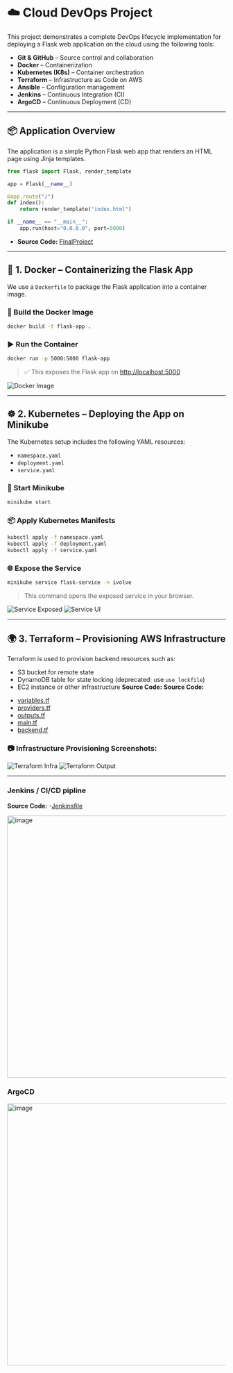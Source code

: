 # ☁️ Cloud DevOps Project

This project demonstrates a complete DevOps lifecycle implementation for deploying a Flask web application on the cloud using the following tools:

- **Git & GitHub** – Source control and collaboration
- **Docker** – Containerization
- **Kubernetes (K8s)** – Container orchestration
- **Terraform** – Infrastructure as Code on AWS
- **Ansible** – Configuration management
- **Jenkins** – Continuous Integration (CI)
- **ArgoCD** – Continuous Deployment (CD)

---

## 📦 Application Overview

The application is a simple Python Flask web app that renders an HTML page using Jinja templates.

```python
from flask import Flask, render_template

app = Flask(__name__)

@app.route("/")
def index():
    return render_template("index.html")

if __name__ == "__main__":
    app.run(host="0.0.0.0", port=5000)
```
 * **Source Code:**
  [FinalProject](https://github.com/yasmeenkhaled/cloudDevOpsProjectt/blob/main/FinalProject)

---
## 🚀 1. Docker – Containerizing the Flask App

We use a `Dockerfile` to package the Flask application into a container image.

### 🔧 Build the Docker Image

```bash
docker build -t flask-app .
```

### ▶️ Run the Container

```bash
docker run -p 5000:5000 flask-app
```

> ✅ This exposes the Flask app on [http://localhost:5000](http://localhost:5000)

![Docker Image](https://github.com/user-attachments/assets/f0d77ea1-a8b8-4ce7-8ccd-fcafffb22b41)

---

## ☸️ 2. Kubernetes – Deploying the App on Minikube

The Kubernetes setup includes the following YAML resources:

* `namespace.yaml`
* `deployment.yaml`
* `service.yaml`

### 🚀 Start Minikube

```bash
minikube start
```

### 📦 Apply Kubernetes Manifests

```bash
kubectl apply -f namespace.yaml
kubectl apply -f deployment.yaml
kubectl apply -f service.yaml
```

### 🌐 Expose the Service

```bash
minikube service flask-service -n ivolve
```

> This command opens the exposed service in your browser.

![Service Exposed](https://github.com/user-attachments/assets/e7422641-1db3-4447-95bc-5a773aa2517f)
![Service UI](https://github.com/user-attachments/assets/ffb2779c-2d59-41e3-8c92-474e3e122af8)

---

## 🌍 3. Terraform – Provisioning AWS Infrastructure

Terraform is used to provision backend resources such as:

* S3 bucket for remote state
* DynamoDB table for state locking (deprecated: use `use_lockfile`)
* EC2 instance or other infrastructure
  **Source Code:**
 **Source Code:**
- [variables.tf](https://github.com/yasmeenkhaled/cloudDevOpsProjectt/blob/main/variables.tf)
- [providers.tf](https://github.com/yasmeenkhaled/cloudDevOpsProjectt/blob/main/providers.tf)
- [outputs.tf](https://github.com/yasmeenkhaled/cloudDevOpsProjectt/blob/main/outputs.tf)
- [main.tf](https://github.com/yasmeenkhaled/cloudDevOpsProjectt/blob/main/main.tf)
- [backend.tf](https://github.com/yasmeenkhaled/cloudDevOpsProjectt/blob/main/backend.tf)


### 📷 Infrastructure Provisioning Screenshots:

![Terraform Infra](https://github.com/user-attachments/assets/57425c5a-4258-4738-a297-3c6b8e27e6d5)
![Terraform Output](https://github.com/user-attachments/assets/66735df1-5abc-4329-8dcc-f21392fd8b85)

---
### Jenkins / CI/CD pipline 
**Source Code:**
-[Jenkinsfile](https://github.com/yasmeenkhaled/cloudDevOpsProjectt/blob/main/jenkinsfile)

<img width="1280" height="604" alt="image" src="https://github.com/user-attachments/assets/00b14de3-e0f0-4d72-b0ca-2efdfeb77135" />


### ArgoCD 
<img width="1280" height="604" alt="image" src="https://github.com/user-attachments/assets/cbf6b224-d3ee-4492-9feb-7b1bdfa51f17" />

